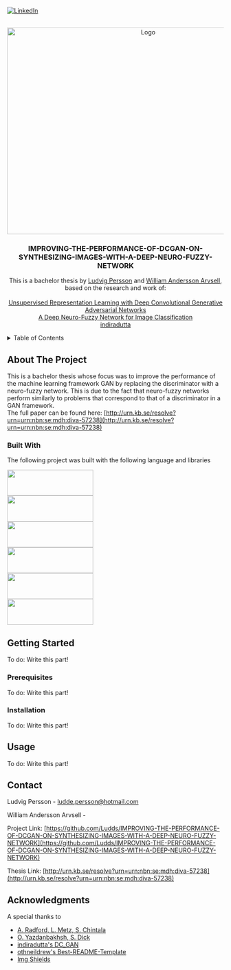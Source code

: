 <!-- Improved compatibility of back to top link: See: https://github.com/othneildrew/Best-README-Template/pull/73 -->
<a name="readme-top"></a>
<!--
*** Thanks for checking out the Best-README-Template. If you have a suggestion
*** that would make this better, please fork the repo and create a pull request
*** or simply open an issue with the tag "enhancement".
*** Don't forget to give the project a star!
*** Thanks again! Now go create something AMAZING! :D
-->



<!-- PROJECT SHIELDS -->
<!--
*** I'm using markdown "reference style" links for readability.
*** Reference links are enclosed in brackets [ ] instead of parentheses ( ).
*** See the bottom of this document for the declaration of the reference variables
*** for contributors-url, forks-url, etc. This is an optional, concise syntax you may use.
*** https://www.markdownguide.org/basic-syntax/#reference-style-links
-->
[![LinkedIn][linkedin-shield]][linkedin-url]



<!-- PROJECT LOGO -->
<br />
<div align="center">
  <a href="https://github.com/Ludds/IMPROVING-THE-PERFORMANCE-OF-DCGAN-ON-SYNTHESIZING-IMAGES-WITH-A-DEEP-NEURO-FUZZY-NETWORK">
    <img src="https://github.com/Ludds/IMPROVING-THE-PERFORMANCE-OF-DCGAN-ON-SYNTHESIZING-IMAGES-WITH-A-DEEP-NEURO-FUZZY-NETWORK/assets/10947803/1602cdfa-e3bc-4128-b8a9-e0a4cfac2dc6" alt="Logo" width="640" height="480">
  </a>

  <h3 align="center">IMPROVING-THE-PERFORMANCE-OF-DCGAN-ON-SYNTHESIZING-IMAGES-WITH-A-DEEP-NEURO-FUZZY-NETWORK </h3>

  <p align="center">
    This is a bachelor thesis by <a href="https://github.com/Ludds">Ludvig Persson</a> and <a href="https://github.com/WAA17">William Andersson Arvsell</a>, based on the research and work of:
    <br/>
    <br/>
    <a href="https://arxiv.org/abs/1511.06434"> Unsupervised Representation Learning with Deep Convolutional Generative Adversarial Networks </a>
    <br/>
    <a href="https://arxiv.org/abs/2001.01686"> A Deep Neuro-Fuzzy Network for Image Classification </a>
    <br/>
    <a href="https://github.com/indiradutta/DC_GAN"> indiradutta </a>
  </p>
</div>



<!-- TABLE OF CONTENTS -->
<details>
  <summary>Table of Contents</summary>
  <ol>
    <li>
      <a href="#about-the-project">About The Project</a>
      <ul>
        <li><a href="#built-with">Built With</a></li>
      </ul>
    </li>
    <li>
      <a href="#getting-started">Getting Started</a>
      <ul>
        <li><a href="#prerequisites">Prerequisites</a></li>
        <li><a href="#installation">Installation</a></li>
      </ul>
    </li>
    <li><a href="#usage">Usage</a></li>
    <li><a href="#contact">Contact</a></li>
    <li><a href="#acknowledgments">Acknowledgments</a></li>
  </ol>
</details>



<!-- ABOUT THE PROJECT -->
## About The Project

This is a bachelor thesis whose focus was to improve the performance of the machine learning framework GAN by replacing the discriminator with a neuro-fuzzy network. This is due to the fact that neuro-fuzzy networks perform similarly to problems that correspond to that of a discriminator in a GAN framework.
<br/>
The full paper can be found here: [http://urn.kb.se/resolve?urn=urn:nbn:se:mdh:diva-57238](http://urn.kb.se/resolve?urn=urn:nbn:se:mdh:diva-57238)



### Built With

The following project was built with the following language and libraries

<a href="https://www.python.org/"><img src="https://www.python.org/static/img/python-logo.png" width="200" height="60"></a>
</br>
<a href="https://www.tensorflow.org/"><img src="https://www.gstatic.com/devrel-devsite/prod/vbad4fd6eb290ad214822e7a397f826be8dbcc36ca2a922ba48f41fb14286829c/tensorflow/images/lockup.svg" width="200" height="60"></a>
</br>
<a href="https://keras.io/"><img src="https://keras.io/img/logo.png" width="200" height="60"></a>
</br>
<a href="https://numpy.org//"><img src="https://numpy.org/images/logo.svg" width="200" height="60"></a>
</br>
<a href="https://www.nist.gov/itl/products-and-services/emnist-dataset"><img src="https://www.nist.gov/libraries/nist-component-library/dist/img/logo/logo.svg" width="200" height="60"></a>
</br>
<a href="https://matplotlib.org/"><img src="https://matplotlib.org/_static/logo_dark.svg" width="200" height="60"></a>

<!-- GETTING STARTED -->
## Getting Started

To do: Write this part!

### Prerequisites

To do: Write this part!

### Installation

To do: Write this part!



<!-- USAGE EXAMPLES -->
## Usage

To do: Write this part!

<!-- CONTACT -->
## Contact

Ludvig Persson - ludde.persson@hotmail.com

William Andersson Arvsell - 

Project Link: [https://github.com/Ludds/IMPROVING-THE-PERFORMANCE-OF-DCGAN-ON-SYNTHESIZING-IMAGES-WITH-A-DEEP-NEURO-FUZZY-NETWORK](https://github.com/Ludds/IMPROVING-THE-PERFORMANCE-OF-DCGAN-ON-SYNTHESIZING-IMAGES-WITH-A-DEEP-NEURO-FUZZY-NETWORK)

Thesis Link: [http://urn.kb.se/resolve?urn=urn:nbn:se:mdh:diva-57238](http://urn.kb.se/resolve?urn=urn:nbn:se:mdh:diva-57238)




<!-- ACKNOWLEDGMENTS -->
## Acknowledgments

A special thanks to

* [A. Radford, L. Metz, S. Chintala](https://arxiv.org/abs/1511.06434)
* [O. Yazdanbakhsh, S. Dick](https://arxiv.org/abs/2001.01686)
* [indiradutta's DC_GAN](https://github.com/indiradutta/DC_GAN)
* [othneildrew's Best-README-Template](https://github.com/othneildrew/Best-README-Template)
* [Img Shields](https://shields.io)




<!-- MARKDOWN LINKS & IMAGES -->
<!-- https://www.markdownguide.org/basic-syntax/#reference-style-links -->
[linkedin-shield]: https://img.shields.io/badge/-LinkedIn-black.svg?style=for-the-badge&logo=linkedin&colorB=555
[linkedin-url]: https://www.linkedin.com/in/ludds/
